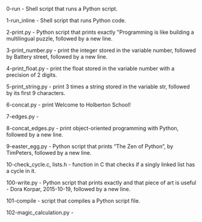 0-run - Shell script that runs a Python script.

1-run_inline - Shell script that runs Python code.

2-print.py - Python script that prints exactly "Programming is like building a multilingual puzzle, followed by a new line.

3-print_number.py - print the integer stored in the variable number, followed by Battery street, followed by a new line.

4-print_float.py -  print the float stored in the variable number with a precision of 2 digits.

5-print_string.py - print 3 times a string stored in the variable str, followed by its first 9 characters.

6-concat.py - print Welcome to Holberton School!

7-edges.py - 

8-concat_edges.py -  print object-oriented programming with Python, followed by a new line.

9-easter_egg.py - Python script that prints “The Zen of Python”, by TimPeters, followed by a new line.

10-check_cycle.c, lists.h - function in C that checks if a singly linked list has a cycle in it.

100-write.py - Python script that prints exactly and that piece of art is useful - Dora Korpar, 2015-10-19, followed by a new line.

101-compile - script that compiles a Python script file.

102-magic_calculation.py - 
